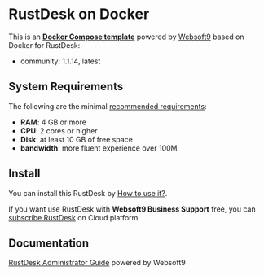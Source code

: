 # RustDesk on Docker  

This is an **[Docker Compose template](https://github.com/Websoft9/docker-library)** powered by [Websoft9](https://www.websoft9.com) based on Docker for RustDesk:


 - community:  1.1.14, latest


## System Requirements

The following are the minimal [recommended requirements](https://rustdesk.com):

* **RAM**: 4 GB or more
* **CPU**: 2 cores or higher
* **Disk**: at least 10 GB of free space
* **bandwidth**: more fluent experience over 100M  

## Install

You can install this RustDesk by [How to use it?](https://github.com/Websoft9/docker-library#how-to-use-it).   

If you want use RustDesk with **Websoft9 Business Support** free, you can [subscribe RustDesk](https://www.websoft9.com/apps) on Cloud platform

## Documentation

[RustDesk Administrator Guide](https://support.websoft9.com/docs/rustdesk) powered by Websoft9